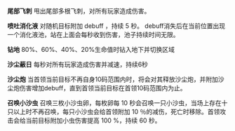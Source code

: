**尾部飞刺**
甩出尾部多根飞刺，对所有玩家造成伤害。
 
 
**喷吐消化液**
对随机目标附加 debuff ，持续 5 秒。 debuff消失后在当前位置出现一个消化液池，站在上面会每秒收到伤害，池子持续时间无限。
 
 
**钻地**
80%、60%、40%、20%生命值时钻入地下并切换区域

**沙尘蔽日**
每秒对所有玩家造成伤害并减速，持续6秒

**沙尘炮**
当首领当前目标不再自身10码范围内时，将会对其释放沙尘炮，并附加沙尘炮伤害增加debuff，直到首领当前目标在首领10码范围内为止。

**召唤小沙虫**
召唤三枚小沙虫卵，每枚卵每 10 秒会召唤一只小沙虫，当场上存在十只以上时不再召唤，每只小沙虫会给首领附加 10 ％的减伤，死亡时移除。首领攻击会给当前目标附加小虫伤害提高 100 %，持续 60 秒。
 
